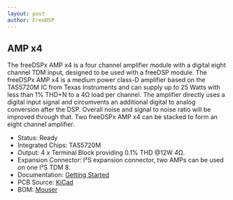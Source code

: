 ```yaml
---
layout: post
author: FreeDSP
---
```

<h2>AMP x4</h2>
<p>The freeDSPx AMP x4 is a four channel amplifier module with a digital eight channel TDM input, designed to be used with a freeDSP module. The freeDSPx AMP x4 is a medium power class-D amplifier based on the TAS5720M IC from Texas Instruments and can supply up to 25 Watts with less than 1% THD+N to a 4Ω load per channel. The amplifier directly uses a digital input signal and circumvents an additional digital to analog conversion after the DSP. Overall noise and signal to noise ratio will be improved through that. Two freeDSPx AMP x4 can be stacked to form an eight channel amplifier.</p>
<ul>
<li>Status: Ready</li>
<li>Integrated Chips: TAS5720M</li>
<li>Output: 4 x Terminal Block providing 0.1% THD @12W 4&Omega;.</li>
<li>Expansion Connector: I&sup2;S expansion connector, two AMPs can be used on one I&sup2;S TDM 8.</li>
<li>Documentation: <a href="https://docs.google.com/document/d/1tbhADnNkIt9oIQV_oO-B78TdL-QS84C08iAzlXl_Vq0/edit?usp=sharing" target="_blank" rel="noopener">Getting Started</a></li>
<li>PCB Source: <a href="https://github.com/freeDSP/freeDSPx-AMP-x4" target="_blank" rel="noopener">KiCad</a></li>
<li>BOM: <a href="https://www.mouser.de/ProjectManager/ProjectDetail.aspx?AccessID=af1cc43262" target="_blank" rel="noopener">Mouser</a></li>
</ul>
